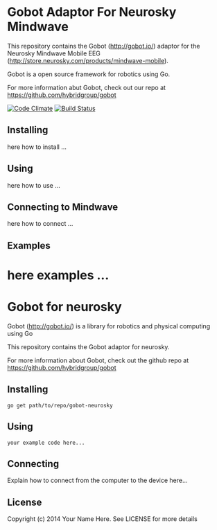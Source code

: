 # Gobot Adaptor For Neurosky Mindwave

This repository contains the Gobot (http://gobot.io/) adaptor for the Neurosky Mindwave Mobile EEG (http://store.neurosky.com/products/mindwave-mobile).

Gobot is a open source framework for robotics using Go.

For more information abut Gobot, check out our repo at https://github.com/hybridgroup/gobot

[![Code Climate](https://codeclimate.com/github/hybridgroup/gobot-neurosky.png)](https://codeclimate.com/github/hybridgroup/gobot-neurosky) [![Build Status](https://travis-ci.org/hybridgroup/gobot-neurosky.png?branch=master)](https://travis-ci.org/hybridgroup/gobot-neurosky)

## Installing

here how to install ...

## Using

here how to use ...

## Connecting to Mindwave

here how to connect ...

## Examples

here examples ...
=======
# Gobot for neurosky

Gobot (http://gobot.io/) is a library for robotics and physical computing using Go

This repository contains the Gobot adaptor for neurosky.

For more information about Gobot, check out the github repo at
https://github.com/hybridgroup/gobot

## Installing

    go get path/to/repo/gobot-neurosky

## Using

    your example code here...

## Connecting

Explain how to connect from the computer to the device here...

## License

Copyright (c) 2014 Your Name Here. See LICENSE for more details
